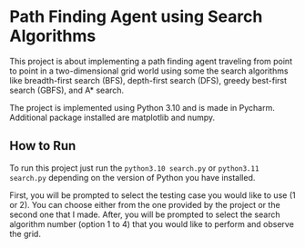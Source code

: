 # Path Finding Agent using Search Algorithms

This project is about implementing a path finding agent traveling from point to point in a two-dimensional grid world using some the search algorithms like breadth-first search (BFS), depth-first search (DFS), greedy best-first search (GBFS), and A* search.

The project is implemented using Python 3.10 and is made in Pycharm. Additional package installed are matplotlib and numpy.

## How to Run

To run this project just run the `python3.10 search.py` or `python3.11 search.py` depending on the version of Python you have installed.

First, you will be prompted to select the testing case you would like to use (1 or 2). You can choose either from the one provided by the project or the second one that I made. After, you will be prompted to select the search algorithm number (option 1 to 4) that you would like to perform and observe the grid.

